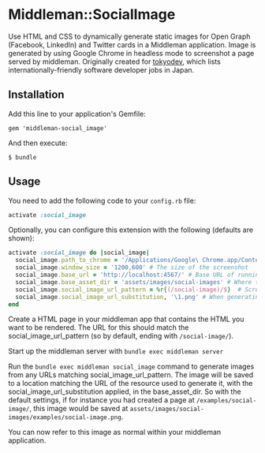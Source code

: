 # Middleman::SocialImage

Use HTML and CSS to dynamically generate static images for Open Graph (Facebook, LinkedIn) and Twitter cards in a Middleman application. Image is generated by using Google Chrome in headless mode to screenshot a page served by middleman. Originally created for [tokyodev](https://www.tokyodev.com/), which lists internationally-friendly software developer jobs in Japan.

## Installation

Add this line to your application's Gemfile:

    gem 'middleman-social_image'

And then execute:

    $ bundle

## Usage

You need to add the following code to your ```config.rb``` file:

```ruby
activate :social_image
```

Optionally, you can configure this extension with the following (defaults are shown):

```ruby
activate :social_image do |social_image|
  social_image.path_to_chrome = '/Applications/Google\ Chrome.app/Contents/MacOS/Google\ Chrome' # Command to execute chrome
  social_image.window_size = '1200,600' # The size of the screenshot
  social_image.base_url = 'http://localhost:4567/' # Base URL of running middleman server
  social_image.base_asset_dir = 'assets/images/social-images' # Where to save the generated images
  social_image.social_image_url_pattern = %r{(/social-image)/$}  # Screenshot URLs matching this pattern
  social_image.social_image_url_substitution, '\1.png' # When generating screenshots, replace URLs matching social_image_url_pattern with this
end
```

Create a HTML page in your middleman app that contains the HTML you want to be rendered. The URL for this should match the social_image_url_pattern (so by default, ending with `/social-image/`).

Start up the middleman server with `bundle exec middleman server`

Run the `bundle exec middleman social_image` command to generate images from any URLs matching social_image_url_pattern. The image will be saved to a location matching the URL of the resource used to generate it, with the social_image_url_substitution applied, in the base_asset_dir. So with the default settings, if for instance you had created a page at `/examples/social-image/`, this image would be saved at `assets/images/social-images/examples/social-image.png`.

You can now refer to this image as normal within your middleman application.
